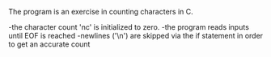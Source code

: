 The program is an exercise in counting characters in C. 

-the character count 'nc' is initialized to zero. 
-the program reads inputs until EOF is reached
-newlines ('\n') are skipped via the if statement in order to get an accurate count

